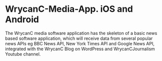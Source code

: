 # WrycanC-Media-App. iOS and Android
The WrycanC media software application has the skeleton of a basic news based software application, which will receive data from several popular news APIs eg BBC News API, New York Times API and Google News API, integrated with the WrycanC Blog on WordPress and WrycanCJournalism Youtube channel.
